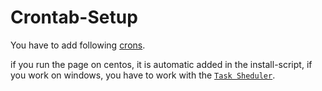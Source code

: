 # Crontab-Setup

You have to add following [crons](https://github.com/kokspflanze/PServerCms#crontab-settings).

if you run the page on centos, it is automatic added in the install-script, if you work on windows, you have to work with the [`Task Sheduler`](/doc/windows-setup/TASK_SHEDULER.md).


